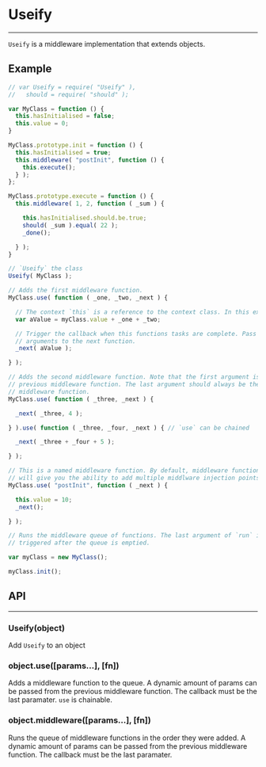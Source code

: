 # Useify
---

`Useify` is a middleware implementation that extends objects.

## Example

```javascript
// var Useify = require( "Useify" ),
//   should = require( "should" );

var MyClass = function () {
  this.hasInitialised = false;
  this.value = 0;
}

MyClass.prototype.init = function () {
  this.hasInitialised = true;
  this.middleware( "postInit", function () {
    this.execute();
  } );
};

MyClass.prototype.execute = function () {
  this.middleware( 1, 2, function ( _sum ) {

    this.hasInitialised.should.be.true;
    should( _sum ).equal( 22 );
    _done();

  } );
}

// `Useify` the class
Useify( MyClass );

// Adds the first middleware function.
MyClass.use( function ( _one, _two, _next ) {

  // The context `this` is a reference to the context class. In this example it is `myClass`
  var aValue = myClass.value + _one + _two;

  // Trigger the callback when this functions tasks are complete. Pass a dynmaic amount of
  // arguments to the next function.
  _next( aValue );

} );

// Adds the second middleware function. Note that the first argument is the paramater from the
// previous middleware function. The last argument should always be the callback to the next
// middleware function.
MyClass.use( function ( _three, _next ) {

  _next( _three, 4 );

} ).use( function ( _three, _four, _next ) { // `use` can be chained

  _next( _three + _four + 5 );

} );

// This is a named middleware function. By default, middleware functions are named "all". This
// will give you the ability to add multiple middlware injection points.
MyClass.use( "postInit", function ( _next ) {

  this.value = 10;
  _next();

} );

// Runs the middleware queue of functions. The last argument of `run` is a callback that is 
// triggered after the queue is emptied.

var myClass = new MyClass();

myClass.init();
```

## API
---

### Useify(object)

Add `Useify` to an object

### object.use([params...], [fn])

Adds a middleware function to the queue. A dynamic amount of params can be passed from the previous middleware function. The callback must be the last paramater. `use` is chainable.

### object.middleware([params...], [fn])

Runs the queue of middleware functions in the order they were added. A dynamic amount of params can be passed from the previous middleware function. The callback must be the last paramater.